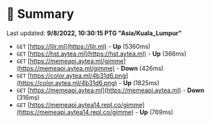 # 📖 Summary
Last updated: **9/8/2022, 10:30:15 PTG "Asia/Kuala_Lumpur"**

- `GET` [https://lilr.ml](https://lilr.ml) - **Up** (5360ms)
- `GET` [https://hst.aytea.ml](https://hst.aytea.ml) - **Up** (366ms)
- `GET` [https://memeapi.aytea.ml/gimme](https://memeapi.aytea.ml/gimme) - **Down** (426ms)
- `GET` [https://color.aytea.ml/4b31d6.png](https://color.aytea.ml/4b31d6.png) - **Up** (1825ms)
- `GET` [https://memeapi.aytea.ml](https://memeapi.aytea.ml) - **Down** (316ms)
- `GET` [https://memeapi.aytea14.repl.co/gimme](https://memeapi.aytea14.repl.co/gimme) - **Up** (769ms)
